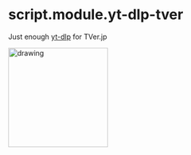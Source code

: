 # script.module.yt-dlp-tver
Just enough [yt-dlp](https://github.com/yt-dlp/yt-dlp) for TVer.jp

<img src="https://github.com/kuriho/script.module.yt-dlp-tver/blob/master/icon.png?raw=true" alt="drawing" width="200"/>
